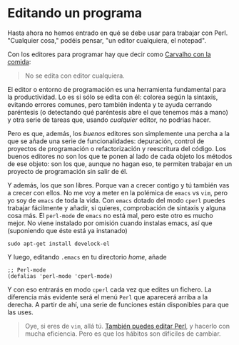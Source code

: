 # Editando un programa

Hasta ahora no hemos entrado en qué se debe usar para trabajar con Perl. "Cualquier cosa," podéis pensar, "un editor cualquiera, el notepad".

Con los editores para programar hay que decir como [Carvalho con la comida](http://maldekstrakolono.net/2012/05/21/dialogos-montalbanianos-carvalho-y-paco-leveder-sobre-el-asesinato-de-%C2%BFcarrillo/):
>No se edita con editor cualquiera.

El editor o entorno de programación es una herramienta fundamental para la productividad. Lo es si sólo se edita con él: colorea según la sintaxis, evitando errores comunes, pero también indenta y te ayuda cerrando paréntesis (o detectando qué paréntesis abre el que tenemos más a mano) y otra serie de tareas que, usando *cualquier* editor, no podrías hacer.

Pero es que, además, los *buenos* editores son simplemente una percha a la que se añade una serie de funcionalidades: depuración, control de proyectos de programación o refactorización y reescritura del código. Los buenos editores no son los que te ponen al lado de cada objeto los métodos de ese objeto: son los que, aunque no hagan eso, te permiten trabajar en un proyecto de programación sin salir de él.

Y además, los que son libres. Porque van a crecer contigo y tú también vas a crecer con ellos. No me voy a meter en la polémica de `emacs` vs `vim`, pero yo soy de `emacs` de toda la vida. Con `emacs` dotado del modo `cperl` puedes trabajar fácilmente y añadir, si quieres, comprobación de sintaxis y alguna cosa más. El `perl-mode` de `emacs` no está mal, pero este otro es mucho mejor. No viene instalado por omisión cuando instalas emacs, así que (suponiendo que éste está ya instanado)

	sudo apt-get install develock-el

Y luego, editando `.emacs` en tu directorio *home*, añade

	;; Perl-mode
	(defalias 'perl-mode 'cperl-mode)

Y con eso entrarás en modo `cperl` cada vez que edites un fichero. La diferencia más evidente será el menú `Perl` que aparecerá arriba a la derecha. A partir de ahí, una serie de funciones están disponibles para que las uses.

> Oye, si eres de `vim`, allá tú. [También puedes editar Perl](http://www.vim.org/scripts/script.php?script_id=556), y hacerlo con mucha eficiencia. Pero es que los hábitos son difíciles de cambiar. 
